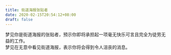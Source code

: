 ```yaml
---
title: 街道海报张贴者
date: 2020-02-15T20:54:12+08:00
draft: false
---
```


梦见你是街道海报的张贴者，预示你即将承担起一项毫无快乐可言且完全为徒劳无益的工作。<br>
梦见在无意中看见街道海报，表示你将会得到令人沮丧的消息。<br>
